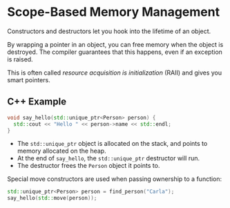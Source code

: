 # Scope-Based Memory Management

Constructors and destructors let you hook into the lifetime of an object.

By wrapping a pointer in an object, you can free memory when the object is
destroyed. The compiler guarantees that this happens, even if an exception is
raised.

This is often called _resource acquisition is initialization_ (RAII) and gives
you smart pointers.

## C++ Example

```c++
void say_hello(std::unique_ptr<Person> person) {
  std::cout << "Hello " << person->name << std::endl;
}
```

- The `std::unique_ptr` object is allocated on the stack, and points to
  memory allocated on the heap.
- At the end of `say_hello`, the `std::unique_ptr` destructor will run.
- The destructor frees the `Person` object it points to.

Special move constructors are used when passing ownership to a function:

```c++
std::unique_ptr<Person> person = find_person("Carla");
say_hello(std::move(person));
```
